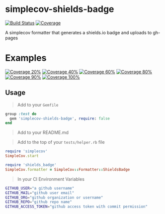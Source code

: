 # simplecov-shields-badge
[![Build Status](https://travis-ci.org/niltonvasques/simplecov-shields-badge.svg?branch=master)](https://travis-ci.org/niltonvasques/simplecov-shields-badge)
[![Coverage](https://niltonvasques.github.io/simplecov-shields-badge/badge.svg)](https://github.com/niltonvasques/simplecov-shields-badge)

A simplecov formatter that generates a shields.io badge and uploads to gh-pages

# Examples

[![Coverage 20%](https://img.shields.io/badge/coverage-20%25-red.svg)](https://github.com/niltonvasques/simplecov-shields-badge)
[![Coverage 40%](https://img.shields.io/badge/coverage-40%25-orange.svg)](https://github.com/niltonvasques/simplecov-shields-badge)
[![Coverage 60%](https://img.shields.io/badge/coverage-60%25-yellow.svg)](https://github.com/niltonvasques/simplecov-shields-badge)
[![Coverage 80%](https://img.shields.io/badge/coverage-80%25-yellowgreen.svg)](https://github.com/niltonvasques/simplecov-shields-badge)
[![Coverage 90%](https://img.shields.io/badge/coverage-90%25-green.svg)](https://github.com/niltonvasques/simplecov-shields-badge)
[![Coverage 100%](https://img.shields.io/badge/coverage-100%25-brightgreen.svg)](https://github.com/niltonvasques/simplecov-shields-badge)


## Usage

> Add to your `Gemfile`

```ruby
group :test do
  gem 'simplecov-shields-badge', require: false
end
```

> Add to your README.md

> Add to the top of your `tests/helper.rb` file

```ruby
require 'simplecov'
SimpleCov.start

require 'shields_badge'
SimpleCov.formatter = SimpleCov::Formatter::ShieldsBadge
```

> In your CI Environment Variables

```sh
GITHUB_USER="a github username"
GITHUB_MAIL="github user email"
GITHUB_ORG="github organization or username"
GITHUB_REPO="github repo name"
GITHUB_ACCESS_TOKEN="github access token with commit permission"
```


